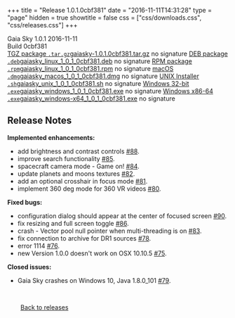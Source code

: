 +++
title = "Release 1.0.1.0cbf381"
date = "2016-11-11T14:31:28"
type = "page"
hidden = true
showtitle = false
css = ["css/downloads.css", "css/releases.css"]
+++

<div class="download-container">
<div id="download-title">
<i class="i mdi:tag"></i>
Gaia Sky <span class="downloads-version">1.0.1</span> 
<time class="downloads-releasedate" datetime="2016-11-11T14:31:28" title="Published: 2016-11-11T14:31:28"><i class="i mdi:calendar"></i> 2016-11-11</time>
<div class="downloads-build">Build 0cbf381</div></div>
<div class="download-section">
<a href="https://gaia.ari.uni-heidelberg.de/gaiasky/releases/1.0.1.0cbf381/gaiasky-1.0.1.0cbf381.tar.gz" class="download-button"><i class="i mdi:zip-box"></i> TGZ package <code>.tar.gz</code><span class="download-sub">gaiasky-1.0.1.0cbf381.tar.gz</span></a>
<span class="signature">no signature</span>
<a href="https://gaia.ari.uni-heidelberg.de/gaiasky/releases/1.0.1.0cbf381/gaiasky_linux_1_0_1_0cbf381.deb" class="download-button"><i class="i mdi:debian"></i> DEB package <code>.deb</code><span class="download-sub">gaiasky_linux_1_0_1_0cbf381.deb</span></a>
<span class="signature">no signature</span>
<a href="https://gaia.ari.uni-heidelberg.de/gaiasky/releases/1.0.1.0cbf381/gaiasky_linux_1_0_1_0cbf381.rpm" class="download-button"><i class="i mdi:fedora"></i> RPM package <code>.rpm</code><span class="download-sub">gaiasky_linux_1_0_1_0cbf381.rpm</span></a>
<span class="signature">no signature</span>
<a href="https://gaia.ari.uni-heidelberg.de/gaiasky/releases/1.0.1.0cbf381/gaiasky_macos_1_0_1_0cbf381.dmg" class="download-button"><i class="i fa6-brands:apple"></i> macOS <code>.dmg</code><span class="download-sub">gaiasky_macos_1_0_1_0cbf381.dmg</span></a>
<span class="signature">no signature</span>
<a href="https://gaia.ari.uni-heidelberg.de/gaiasky/releases/1.0.1.0cbf381/gaiasky_unix_1_0_1_0cbf381.sh" class="download-button"><i class="i token:unix"></i> UNIX Installer <code>.sh</code><span class="download-sub">gaiasky_unix_1_0_1_0cbf381.sh</span></a>
<span class="signature">no signature</span>
<a href="https://gaia.ari.uni-heidelberg.de/gaiasky/releases/1.0.1.0cbf381/gaiasky_windows_1_0_1_0cbf381.exe" class="download-button"><i class="i fa6-brands:windows"></i> Windows 32-bit <code>.exe</code><span class="download-sub">gaiasky_windows_1_0_1_0cbf381.exe</span></a>
<span class="signature">no signature</span>
<a href="https://gaia.ari.uni-heidelberg.de/gaiasky/releases/1.0.1.0cbf381/gaiasky_windows-x64_1_0_1_0cbf381.exe" class="download-button"><i class="i fa6-brands:windows"></i> Windows x86-64 <code>.exe</code><span class="download-sub">gaiasky_windows-x64_1_0_1_0cbf381.exe</span></a>
<span class="signature">no signature</span>
</div>
</div>

<section class="release-notes">

# Release Notes

**Implemented enhancements:**

- add brightness and contrast controls [#88](https://codeberg.org/gaiasky/gaiasky/issues/88).
- improve search functionality [#85](https://codeberg.org/gaiasky/gaiasky/issues/85).
- spacecraft camera mode - Game on! [#84](https://codeberg.org/gaiasky/gaiasky/issues/84).
- update planets and moons textures [#82](https://codeberg.org/gaiasky/gaiasky/issues/82).
- add an optional crosshair in focus mode [#81](https://codeberg.org/gaiasky/gaiasky/issues/81).
- implement 360 deg mode for 360 VR videos [#80](https://codeberg.org/gaiasky/gaiasky/issues/80).

**Fixed bugs:**

- configuration dialog should appear at the center of focused screen [#90](https://codeberg.org/gaiasky/gaiasky/issues/90).
- fix resizing and full screen toggle [#86](https://codeberg.org/gaiasky/gaiasky/issues/86).
- crash - Vector pool null pointer when multi-threading is on [#83](https://codeberg.org/gaiasky/gaiasky/issues/83).
- fix connection to archive for DR1 sources [#78](https://codeberg.org/gaiasky/gaiasky/issues/78).
- error 1114 [#76](https://codeberg.org/gaiasky/gaiasky/issues/76).
- new Version 1.0.0 doesn't work on OSX 10.10.5 [#75](https://codeberg.org/gaiasky/gaiasky/issues/75).

**Closed issues:**

- Gaia Sky crashes on Windows 10, Java 1.8.0\_101 [#79](https://codeberg.org/gaiasky/gaiasky/issues/79).
</section>


<p class="center-text" style="padding: 30px;"><a href="/downloads/releases"><i class="i mdi:arrow-left-bold-circle"></i> Back to releases</a>
</p>
